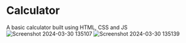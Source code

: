 # Calculator
A basic calculator built using HTML, CSS and JS
![Screenshot 2024-03-30 135107](https://github.com/Rekha-Elavanatt/Calculator/assets/163242974/0be9cbf8-e8c5-4cc1-8598-19796f57874e)
![Screenshot 2024-03-30 135139](https://github.com/Rekha-Elavanatt/Calculator/assets/163242974/4d6bb955-5e67-4249-8ac4-e8946ccccbcf)
